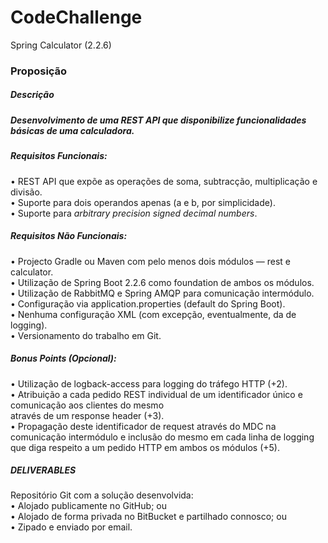# CodeChallenge
Spring Calculator (2.2.6)

### Proposição

##### Descrição  

##### Desenvolvimento de uma REST API que disponibilize funcionalidades básicas de uma calculadora.  

##### Requisitos Funcionais:  

• REST API que expõe as operações de soma, subtracção, multiplicação e divisão.  
• Suporte para dois operandos apenas (a e b, por simplicidade).  
• Suporte para *arbitrary precision signed decimal numbers*.  

##### Requisitos Não Funcionais:  

• Projecto Gradle ou Maven com pelo menos dois módulos — rest e calculator.  
• Utilização de Spring Boot 2.2.6 como foundation de ambos os módulos.  
• Utilização de RabbitMQ e Spring AMQP para comunicação intermódulo.  
• Configuração via application.properties (default do Spring Boot).  
• Nenhuma configuração XML (com excepção, eventualmente, da de logging).  
• Versionamento do trabalho em Git.  

##### Bonus Points (Opcional):  

• Utilização de logback-access para logging do tráfego HTTP (+2).  
• Atribuição a cada pedido REST individual de um identificador único e comunicação aos clientes do mesmo  
através de um response header (+3).  
• Propagação deste identificador de request através do MDC na comunicação intermódulo e inclusão do
mesmo em cada linha de logging que diga respeito a um pedido HTTP em ambos os módulos (+5).  

##### DELIVERABLES  

Repositório Git com a solução desenvolvida:  
• Alojado publicamente no GitHub; ou  
• Alojado de forma privada no BitBucket e partilhado connosco; ou  
• Zipado e enviado por email.
